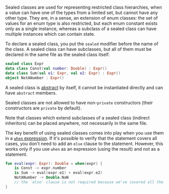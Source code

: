 [//]: # (title: Sealed classes)

Sealed classes are used for representing restricted class hierarchies, when a value can have one of the types from a
limited set, but cannot have any other type. They are, in a sense, an extension of enum classes: the set of values
for an enum type is also restricted, but each enum constant exists only as a single instance, whereas a subclass
of a sealed class can have multiple instances which can contain state.

To declare a sealed class, you put the `sealed` modifier before the name of the class. A sealed class can have
subclasses, but all of them must be declared in the same file as the sealed class itself.

```kotlin
sealed class Expr
data class Const(val number: Double) : Expr()
data class Sum(val e1: Expr, val e2: Expr) : Expr()
object NotANumber : Expr()
```

A sealed class is [abstract](classes.md#abstract-classes) by itself, it cannot be instantiated directly and can have `abstract` members.

Sealed classes are not allowed to have non-`private` constructors (their constructors are `private` by default).

Note that classes which extend subclasses of a sealed class (indirect inheritors) can be placed anywhere, not necessarily in
the same file.

The key benefit of using sealed classes comes into play when you use them in a [`when` expression](control-flow.md#when-expression). 
If it's possible to verify that the statement covers all cases, you don't need to add an `else` clause to the statement. 
However, this works only if you use `when` as an expression (using the result) and not as a statement.

```kotlin
fun eval(expr: Expr): Double = when(expr) {
    is Const -> expr.number
    is Sum -> eval(expr.e1) + eval(expr.e2)
    NotANumber -> Double.NaN
    // the `else` clause is not required because we've covered all the cases
}
```

